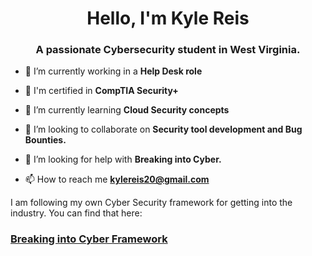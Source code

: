 <h1 align="center">Hello, I'm Kyle Reis</h1>
<h3 align="center">A passionate Cybersecurity student in West Virginia.</h3>

- 🔭 I’m currently working in a **Help Desk role**

- 📜 I'm certified in **CompTIA Security+**

- 🌱 I’m currently learning **Cloud Security concepts**

- 👯 I’m looking to collaborate on **Security tool development and Bug Bounties.**

- 🤝 I’m looking for help with **Breaking into Cyber.**

- 📫 How to reach me **kylereis20@gmail.com**

I am following my own Cyber Security framework for getting into the industry. You can find that here:
<h3><a href="https://github.com/Huntingrabbit/huntingrabbit/blob/main/BreakingintoCyberFramework.md">Breaking into Cyber Framework</a></h3>

